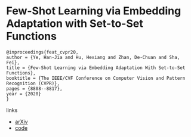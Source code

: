 # Few-Shot Learning via Embedding Adaptation with Set-to-Set Functions

```
@inproceedings{feat_cvpr20,
author = {Ye, Han-Jia and Hu, Hexiang and Zhan, De-Chuan and Sha, Fei},
title = {Few-Shot Learning via Embedding Adaptation With Set-to-Set Functions},
booktitle = {The IEEE/CVF Conference on Computer Vision and Pattern Recognition (CVPR)},
pages = {8808--8817},
year = {2020}
}
```

links
- [arXiv](https://arxiv.org/abs/1812.03664)
- [code](https://github.com/Sha-Lab/FEAT)
